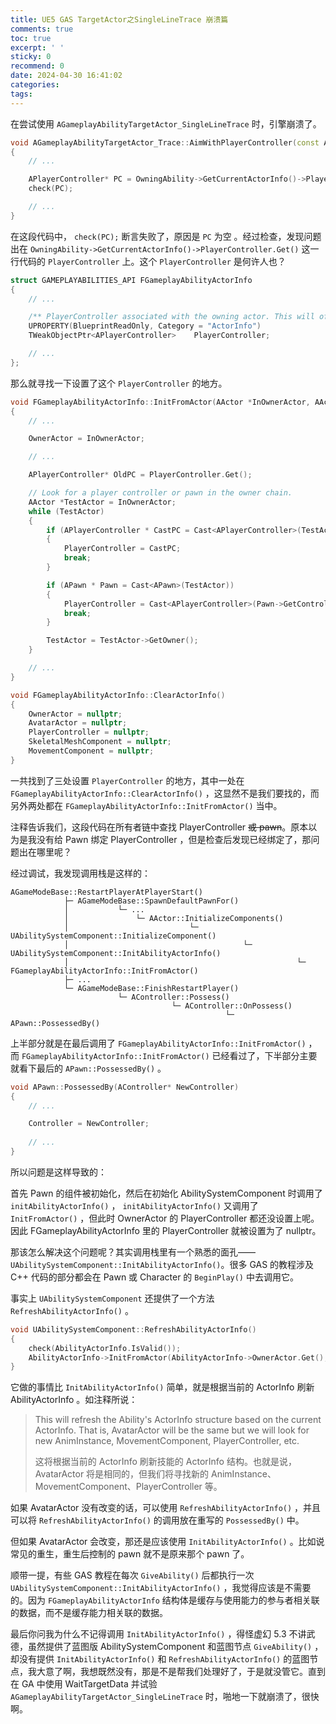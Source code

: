 ```yaml
---
title: UE5 GAS TargetActor之SingleLineTrace 崩溃篇
comments: true
toc: true
excerpt: ' '
sticky: 0
recommend: 0
date: 2024-04-30 16:41:02
categories:
tags:
---
```


在尝试使用 `AGameplayAbilityTargetActor_SingleLineTrace` 时，引擎崩溃了。

```cpp
void AGameplayAbilityTargetActor_Trace::AimWithPlayerController(const AActor* InSourceActor, FCollisionQueryParams Params, const FVector& TraceStart, FVector& OutTraceEnd, bool bIgnorePitch) const
{
    // ...

    APlayerController* PC = OwningAbility->GetCurrentActorInfo()->PlayerController.Get();
    check(PC);

    // ...
}
```

在这段代码中， `check(PC);` 断言失败了，原因是 `PC` 为空 。经过检查，发现问题出在 `OwningAbility->GetCurrentActorInfo()->PlayerController.Get()` 这一行代码的 `PlayerController` 上。这个 `PlayerController` 是何许人也？

```cpp
struct GAMEPLAYABILITIES_API FGameplayAbilityActorInfo
{
    // ...

    /** PlayerController associated with the owning actor. This will often be null! */
    UPROPERTY(BlueprintReadOnly, Category = "ActorInfo")
    TWeakObjectPtr<APlayerController>    PlayerController;

    // ...
};
```

那么就寻找一下设置了这个 `PlayerController` 的地方。

```cpp
void FGameplayAbilityActorInfo::InitFromActor(AActor *InOwnerActor, AActor *InAvatarActor, UAbilitySystemComponent* InAbilitySystemComponent)
{
    // ...

    OwnerActor = InOwnerActor;

    // ...

    APlayerController* OldPC = PlayerController.Get();

    // Look for a player controller or pawn in the owner chain.
    AActor *TestActor = InOwnerActor;
    while (TestActor)
    {
        if (APlayerController * CastPC = Cast<APlayerController>(TestActor))
        {
            PlayerController = CastPC;
            break;
        }

        if (APawn * Pawn = Cast<APawn>(TestActor))
        {
            PlayerController = Cast<APlayerController>(Pawn->GetController());
            break;
        }

        TestActor = TestActor->GetOwner();
    }

    // ...
}

void FGameplayAbilityActorInfo::ClearActorInfo()
{
    OwnerActor = nullptr;
    AvatarActor = nullptr;
    PlayerController = nullptr;
    SkeletalMeshComponent = nullptr;
    MovementComponent = nullptr;
}
```

一共找到了三处设置 `PlayerController` 的地方，其中一处在 `FGameplayAbilityActorInfo::ClearActorInfo()` ，这显然不是我们要找的，而另外两处都在 `FGameplayAbilityActorInfo::InitFromActor()` 当中。

注释告诉我们，这段代码在所有者链中查找 PlayerController ~~或 pawn~~。原本以为是我没有给 Pawn 绑定 PlayerController ，但是检查后发现已经绑定了，那问题出在哪里呢？

经过调试，我发现调用栈是这样的：

```text
AGameModeBase::RestartPlayerAtPlayerStart()
            ├─ AGameModeBase::SpawnDefaultPawnFor()
            │           └─ ...
            │               └─ AActor::InitializeComponents()
            │                           └─ UAbilitySystemComponent::InitializeComponent()
            │                                       └─ UAbilitySystemComponent::InitAbilityActorInfo()
            │                                                   └─ FGameplayAbilityActorInfo::InitFromActor()
            ├─ ...
            └─ AGameModeBase::FinishRestartPlayer()
                        └─ AController::Possess()
                                    └─ AController::OnPossess()
                                                └─ APawn::PossessedBy()
```

上半部分就是在最后调用了 `FGameplayAbilityActorInfo::InitFromActor()` ，而 `FGameplayAbilityActorInfo::InitFromActor()` 已经看过了，下半部分主要就看下最后的 `APawn::PossessedBy()` 。

```cpp
void APawn::PossessedBy(AController* NewController)
{
    // ...

    Controller = NewController;
    
    // ...
}
```

所以问题是这样导致的：

首先 Pawn 的组件被初始化，然后在初始化 AbilitySystemComponent 时调用了 `initAbilityActorInfo()` ， `initAbilityActorInfo()` 又调用了 `InitFromActor()` ，但此时 OwnerActor 的 PlayerController 都还没设置上呢。因此 FGameplayAbilityActorInfo 里的 PlayerController 就被设置为了 nullptr。

那该怎么解决这个问题呢？其实调用栈里有一个熟悉的面孔—— `UAbilitySystemComponent::InitAbilityActorInfo()`。很多 GAS 的教程涉及 C++ 代码的部分都会在 Pawn 或 Character 的 `BeginPlay()` 中去调用它。

事实上 `UAbilitySystemComponent` 还提供了一个方法 `RefreshAbilityActorInfo()` 。

```cpp
void UAbilitySystemComponent::RefreshAbilityActorInfo()
{
    check(AbilityActorInfo.IsValid());
    AbilityActorInfo->InitFromActor(AbilityActorInfo->OwnerActor.Get(), AbilityActorInfo->AvatarActor.Get(), this);
}
```

它做的事情比 `InitAbilityActorInfo()` 简单，就是根据当前的 ActorInfo 刷新 AbilityActorInfo 。如注释所说：

>This will refresh the Ability's ActorInfo structure based on the current ActorInfo. That is, AvatarActor will be the same but we will look for new AnimInstance, MovementComponent, PlayerController, etc.
>
>这将根据当前的 ActorInfo 刷新技能的 ActorInfo 结构。也就是说，AvatarActor 将是相同的，但我们将寻找新的 AnimInstance、MovementComponent、PlayerController 等。

如果 AvatarActor 没有改变的话，可以使用 `RefreshAbilityActorInfo()` ，并且可以将 `RefreshAbilityActorInfo()` 的调用放在重写的 `PossessedBy()` 中。 

但如果 AvatarActor 会改变，那还是应该使用 `InitAbilityActorInfo()` 。比如说常见的重生，重生后控制的 pawn 就不是原来那个 pawn 了。

顺带一提，有些 GAS 教程在每次 `GiveAbility()` 后都执行一次 `UAbilitySystemComponent::InitAbilityActorInfo()` ，我觉得应该是不需要的。因为 `FGameplayAbilityActorInfo` 结构体是缓存与使用能力的参与者相关联的数据，而不是缓存能力相关联的数据。

最后你问我为什么不记得调用 `InitAbilityActorInfo()` ，得怪虚幻 5.3 不讲武德，虽然提供了蓝图版 AbilitySystemComponent 和蓝图节点 `GiveAbility()` ，却没有提供 `InitAbilityActorInfo()` 和 `RefreshAbilityActorInfo()` 的蓝图节点，我大意了啊，我想既然没有，那是不是帮我们处理好了，于是就没管它。直到在 GA 中使用 WaitTargetData 并试验 `AGameplayAbilityTargetActor_SingleLineTrace` 时，啪地一下就崩溃了，很快啊。
